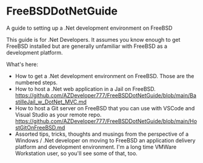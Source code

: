 # FreeBSDDotNetGuide
A guide to setting up a .Net development environment on  FreeBSD

This guide is for .Net Developers.  It assumes you know enough to get FreeBSD installed but are generally unfamiliar with FreeBSD as a development platform.

What's here:
- How to get a .Net development environment on FreeBSD.  Those are the numbered steps.
- How to host a .Net web application in a Jail on FreeBSD. https://github.com/AZDeveloper777/FreeBSDDotNetGuide/blob/main/BastilleJail_w_DotNet_MVC.md
- How to host a Git server on FreeBSD that you can use with VSCode and Visual Studio as your remote repo.  https://github.com/AZDeveloper777/FreeBSDDotNetGuide/blob/main/HostGitOnFreeBSD.md
- Assorted tips, tricks, thoughts and musings from the perspective of a Windows / .Net developer on moving to FreeBSD an application delivery platform and development environment.  I'm a long time VMWare Workstation user, so you'll see some of that, too.
